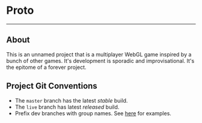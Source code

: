 # Proto #
-------------

## About ##

This is an unnamed project that is a multiplayer WebGL game inspired by a bunch of other games. It's development is sporadic and improvisational. It's the epitome of a forever project.

## Project Git Conventions ##

- The `master` branch has the latest *stable* build.
- The `live` branch has latest *released* build.
- Prefix dev branches with group names. See [here](http://stackoverflow.com/questions/273695/git-branch-naming-best-practices) for examples.
